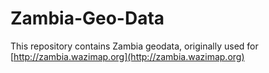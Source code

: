 # Zambia-Geo-Data

This repository contains Zambia geodata, originally used for [http://zambia.wazimap.org](http://zambia.wazimap.org) 
